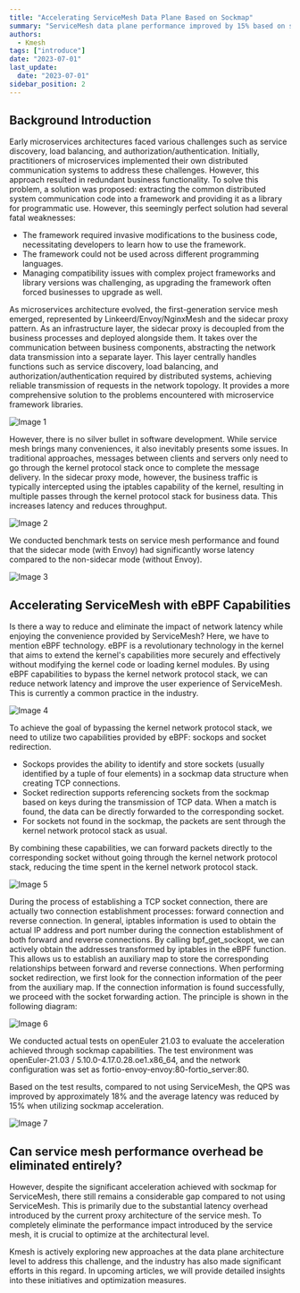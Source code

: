 ```yaml
---
title: "Accelerating ServiceMesh Data Plane Based on Sockmap"
summary: "ServiceMesh data plane performance improved by 15% based on sockmap."
authors:
  - Kmesh
tags: ["introduce"]
date: "2023-07-01"
last_update:
  date: "2023-07-01"
sidebar_position: 2
---
```


## Background Introduction

Early microservices architectures faced various challenges such as service discovery, load balancing, and authorization/authentication. Initially, practitioners of microservices implemented their own distributed communication systems to address these challenges. However, this approach resulted in redundant business functionality. To solve this problem, a solution was proposed: extracting the common distributed system communication code into a framework and providing it as a library for programmatic use. However, this seemingly perfect solution had several fatal weaknesses:

- The framework required invasive modifications to the business code, necessitating developers to learn how to use the framework.
- The framework could not be used across different programming languages.
- Managing compatibility issues with complex project frameworks and library versions was challenging, as upgrading the framework often forced businesses to upgrade as well.

<!-- truncate -->

As microservices architecture evolved, the first-generation service mesh emerged, represented by Linkeerd/Envoy/NginxMesh and the sidecar proxy pattern. As an infrastructure layer, the sidecar proxy is decoupled from the business processes and deployed alongside them. It takes over the communication between business components, abstracting the network data transmission into a separate layer. This layer centrally handles functions such as service discovery, load balancing, and authorization/authentication required by distributed systems, achieving reliable transmission of requests in the network topology. It provides a more comprehensive solution to the problems encountered with microservice framework libraries.

![Image 1](images/1.png)

However, there is no silver bullet in software development. While service mesh brings many conveniences, it also inevitably presents some issues. In traditional approaches, messages between clients and servers only need to go through the kernel protocol stack once to complete the message delivery. In the sidecar proxy mode, however, the business traffic is typically intercepted using the iptables capability of the kernel, resulting in multiple passes through the kernel protocol stack for business data. This increases latency and reduces throughput.

![Image 2](images/2.png)

We conducted benchmark tests on service mesh performance and found that the sidecar mode (with Envoy) had significantly worse latency compared to the non-sidecar mode (without Envoy).

![Image 3](images/3.png)

## Accelerating ServiceMesh with eBPF Capabilities

Is there a way to reduce and eliminate the impact of network latency while enjoying the convenience provided by ServiceMesh? Here, we have to mention eBPF technology. eBPF is a revolutionary technology in the kernel that aims to extend the kernel's capabilities more securely and effectively without modifying the kernel code or loading kernel modules. By using eBPF capabilities to bypass the kernel network protocol stack, we can reduce network latency and improve the user experience of ServiceMesh. This is currently a common practice in the industry.

![Image 4](images/4.png)

To achieve the goal of bypassing the kernel network protocol stack, we need to utilize two capabilities provided by eBPF: sockops and socket redirection.

- Sockops provides the ability to identify and store sockets (usually identified by a tuple of four elements) in a sockmap data structure when creating TCP connections.
- Socket redirection supports referencing sockets from the sockmap based on keys during the transmission of TCP data. When a match is found, the data can be directly forwarded to the corresponding socket.
- For sockets not found in the sockmap, the packets are sent through the kernel network protocol stack as usual.

By combining these capabilities, we can forward packets directly to the corresponding socket without going through the kernel network protocol stack, reducing the time spent in the kernel network protocol stack.

![Image 5](images/5.png)

During the process of establishing a TCP socket connection, there are actually two connection establishment processes: forward connection and reverse connection. In general, iptables information is used to obtain the actual IP address and port number during the connection establishment of both forward and reverse connections. By calling bpf_get_sockopt, we can actively obtain the addresses transformed by iptables in the eBPF function. This allows us to establish an auxiliary map to store the corresponding relationships between forward and reverse connections. When performing socket redirection, we first look for the connection information of the peer from the auxiliary map. If the connection information is found successfully, we proceed with the socket forwarding action. The principle is shown in the following diagram:

![Image 6](images/6.png)

We conducted actual tests on openEuler 21.03 to evaluate the acceleration achieved through sockmap capabilities. The test environment was openEuler-21.03 / 5.10.0-4.17.0.28.oe1.x86_64, and the network configuration was set as fortio-envoy-envoy:80-fortio_server:80.

Based on the test results, compared to not using ServiceMesh, the QPS was improved by approximately 18% and the average latency was reduced by 15% when utilizing sockmap acceleration.

![Image 7](images/7.png)

## Can service mesh performance overhead be eliminated entirely?

However, despite the significant acceleration achieved with sockmap for ServiceMesh, there still remains a considerable gap compared to not using ServiceMesh. This is primarily due to the substantial latency overhead introduced by the current proxy architecture of the service mesh. To completely eliminate the performance impact introduced by the service mesh, it is crucial to optimize at the architectural level.

Kmesh is actively exploring new approaches at the data plane architecture level to address this challenge, and the industry has also made significant efforts in this regard. In upcoming articles, we will provide detailed insights into these initiatives and optimization measures.

